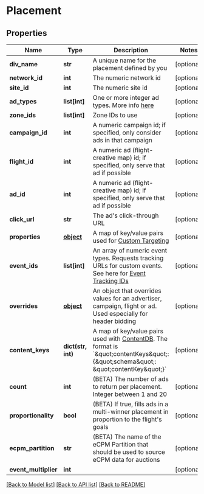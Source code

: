 # Placement

## Properties
Name | Type | Description | Notes
------------ | ------------- | ------------- | -------------
**div_name** | **str** | A unique name for the placement defined by you | [optional] 
**network_id** | **int** | The numeric network id | [optional] 
**site_id** | **int** | The numeric site id | [optional] 
**ad_types** | **list[int]** | One or more integer ad types. More info [here](https://dev.adzerk.com/docs/ad-sizes) | [optional] 
**zone_ids** | **list[int]** | Zone IDs to use | [optional] 
**campaign_id** | **int** | A numeric campaign id; if specified, only consider ads in that campaign | [optional] 
**flight_id** | **int** | A numeric ad (flight-creative map) id; if specified, only serve that ad if possible | [optional] 
**ad_id** | **int** | A numeric ad (flight-creative map) id; if specified, only serve that ad if possible | [optional] 
**click_url** | **str** | The ad&#39;s click-through URL | [optional] 
**properties** | [**object**](.md) | A map of key/value pairs used for [Custom Targeting](https://dev.adzerk.com/docs/custom-targeting) | [optional] 
**event_ids** | **list[int]** | An array of numeric event types. Requests tracking URLs for custom events. See here for [Event Tracking IDs](https://dev.adzerk.com/v1.0/docs/custom-event-tracking) | [optional] 
**overrides** | [**object**](.md) | An object that overrides values for an advertiser, campaign, flight or ad. Used especially for header bidding | [optional] 
**content_keys** | **dict(str, int)** | A map of key/value pairs used with [ContentDB](https://dev.adzerk.com/docs/contentdb-1). The format is &#x60;\&quot;contentKeys\&quot;: {\&quot;schema\&quot;: \&quot;contentKey\&quot;}&#x60; | [optional] 
**count** | **int** | (BETA) The number of ads to return per placement. Integer between 1 and 20 | [optional] 
**proportionality** | **bool** | (BETA) If true, fills ads in a multi-winner placement in proportion to the flight&#39;s goals | [optional] 
**ecpm_partition** | **str** | (BETA) The name of the eCPM Partition that should be used to source eCPM data for auctions | [optional] 
**event_multiplier** | **int** |  | [optional] 

[[Back to Model list]](../README.md#documentation-for-models) [[Back to API list]](../README.md#documentation-for-api-endpoints) [[Back to README]](../README.md)


